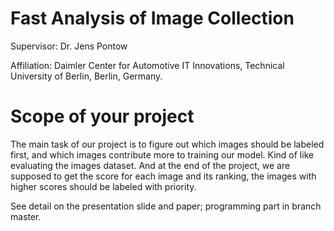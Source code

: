 # Fast Analysis of Image Collection
Supervisor: Dr. Jens Pontow

Affiliation: Daimler Center for Automotive IT Innovations, Technical University of Berlin, Berlin, Germany.

# Scope of your project

The main task of our project is to figure out which images should be labeled
first, and which images contribute more to training our model. Kind of like
evaluating the images dataset. And at the end of the project, we are supposed
to get the score for each image and its ranking, the images with higher scores
should be labeled with priority.

See detail on the presentation slide and paper; programming part in branch master.
